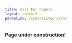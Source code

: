 ```yaml
---
title: Call For Papers
layout: subcst2
permalink: /cyberscitech/crs/
---
```


<h3>Page under construction!</h3>

<!--- COMMENTED
<h3>Camera-Ready Submissions</h3>

<p><font color="red"><b>Important: The camera-ready submission will be made through IEEE CPS (Conference Publishing Services), NOT EDAS! </b></font></p>
<p>
Please read the following notice before uploading your paper (for 2022 CyberSciTech, DASC, PICom, CBDCom, and all associated workshops/special sessions). 
  </p><p>
<ol><li>The page limits are: Regular Papers: 8 + 2 extra pages for purchase, $80 (US)  per extra page 
  </li><li>WiP/Special Session/Workshop Papers: 6 + 2 extra pages for purchase, $80 (US)  per extra page
  </li><li>Poster Papers: 4 + 2 extra pages for purchase, $80 (US)  per extra page
  </li></ol>
</p><p>  
Camera ready submissions must follow the following template format:
<br><a href="https://www.computer.org/cms/CPS/app/8x11-2/instruct8.5x11x2.doc">https://www.computer.org/cms/CPS/app/8x11-2/instruct8.5x11x2.doc</a>
  <br><a href="https://www.computer.org/cms/CPS/app/8x11-2/IEEECS_confs_LaTeX.zip</a>
  </p><p> 
The final upload deadline is 15th July 2022. The final camera-ready paper submission link at IEEE CPS is: 
<br/>
(Coming soon)
</p><p>
During preparation of your final camera-ready manuscript, any change to the list of authors and paper title must be informed with valid reasons by emailing 
  <a href="mailto:cyberscitechcongress@gmail.com">cyberscitechcongress@gmail.com</a>
  and must be approved by the conference chairs. Fail to do so, your paper may be delayed (or even excluded) from being included in the Proceedings.
</p><p>


If you have any questions, please e-mail them to  <a href="mailto:cyberscitechcongress@gmail.com">cyberscitechcongress@gmail.com</a>,  with the full author names and paper ID (the 10 digital ID number given by EDAS).
</p>
  <h4>Registration</h4>
<p>
All advanced registrations must be done by (July 15, 2022). The detailed registration instructions can be found on this page: 
  
 </p>
 -->
